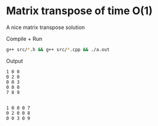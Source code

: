 # Matrix transpose of time O(1)

A nice matrix transpose solution

Compile + Run
```bash
g++ src/*.h && g++ src/*.cpp && ./a.out
```

Output
```
1 0 0
0 2 0
0 0 3
0 0 0
7 8 9


1 0 0 0 7
0 2 0 0 8
0 0 3 0 9
```

